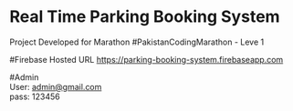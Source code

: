 # Real Time Parking Booking System
Project Developed for Marathon #PakistanCodingMarathon - Leve 1

#Firebase Hosted URL
https://parking-booking-system.firebaseapp.com 

#Admin     
User: admin@gmail.com  
pass: 123456    


 
